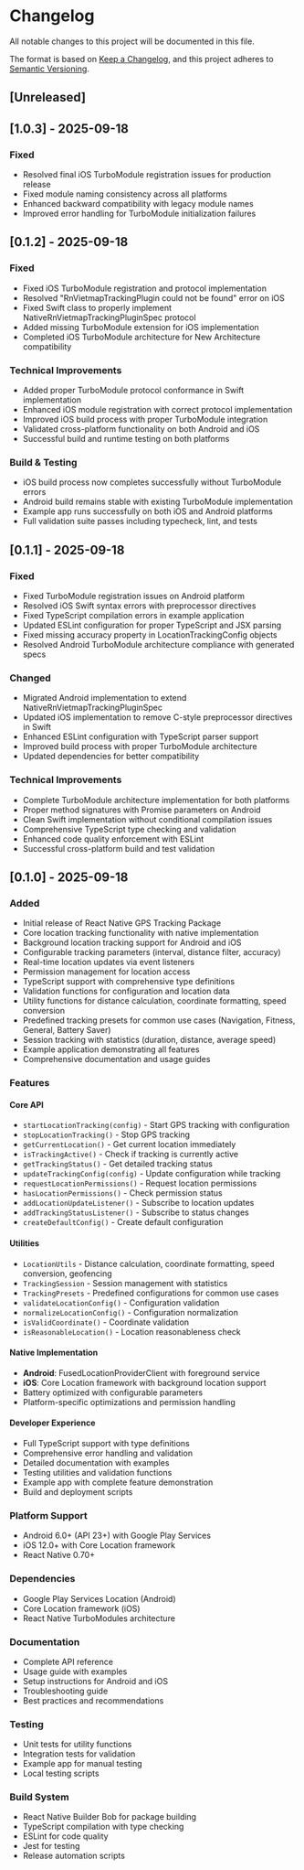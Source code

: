 # Changelog

All notable changes to this project will be documented in this file.

The format is based on [Keep a Changelog](https://keepachangelog.com/en/1.0.0/),
and this project adheres to [Semantic Versioning](https://semver.org/spec/v2.0.0.html).

## [Unreleased]

## [1.0.3] - 2025-09-18

### Fixed
- Resolved final iOS TurboModule registration issues for production release
- Fixed module naming consistency across all platforms
- Enhanced backward compatibility with legacy module names
- Improved error handling for TurboModule initialization failures

## [0.1.2] - 2025-09-18

### Fixed
- Fixed iOS TurboModule registration and protocol implementation
- Resolved "RnVietmapTrackingPlugin could not be found" error on iOS
- Fixed Swift class to properly implement NativeRnVietmapTrackingPluginSpec protocol
- Added missing TurboModule extension for iOS implementation
- Completed iOS TurboModule architecture for New Architecture compatibility

### Technical Improvements
- Added proper TurboModule protocol conformance in Swift implementation
- Enhanced iOS module registration with correct protocol implementation
- Improved iOS build process with proper TurboModule integration
- Validated cross-platform functionality on both Android and iOS
- Successful build and runtime testing on both platforms

### Build & Testing
- iOS build process now completes successfully without TurboModule errors
- Android build remains stable with existing TurboModule implementation
- Example app runs successfully on both iOS and Android platforms
- Full validation suite passes including typecheck, lint, and tests

## [0.1.1] - 2025-09-18

### Fixed
- Fixed TurboModule registration issues on Android platform
- Resolved iOS Swift syntax errors with preprocessor directives
- Fixed TypeScript compilation errors in example application
- Updated ESLint configuration for proper TypeScript and JSX parsing
- Fixed missing accuracy property in LocationTrackingConfig objects
- Resolved Android TurboModule architecture compliance with generated specs

### Changed
- Migrated Android implementation to extend NativeRnVietmapTrackingPluginSpec
- Updated iOS implementation to remove C-style preprocessor directives in Swift
- Enhanced ESLint configuration with TypeScript parser support
- Improved build process with proper TurboModule architecture
- Updated dependencies for better compatibility

### Technical Improvements
- Complete TurboModule architecture implementation for both platforms
- Proper method signatures with Promise parameters on Android
- Clean Swift implementation without conditional compilation issues
- Comprehensive TypeScript type checking and validation
- Enhanced code quality enforcement with ESLint
- Successful cross-platform build and test validation

## [0.1.0] - 2025-09-18

### Added
- Initial release of React Native GPS Tracking Package
- Core location tracking functionality with native implementation
- Background location tracking support for Android and iOS
- Configurable tracking parameters (interval, distance filter, accuracy)
- Real-time location updates via event listeners
- Permission management for location access
- TypeScript support with comprehensive type definitions
- Validation functions for configuration and location data
- Utility functions for distance calculation, coordinate formatting, speed conversion
- Predefined tracking presets for common use cases (Navigation, Fitness, General, Battery Saver)
- Session tracking with statistics (duration, distance, average speed)
- Example application demonstrating all features
- Comprehensive documentation and usage guides

### Features
#### Core API
- `startLocationTracking(config)` - Start GPS tracking with configuration
- `stopLocationTracking()` - Stop GPS tracking
- `getCurrentLocation()` - Get current location immediately
- `isTrackingActive()` - Check if tracking is currently active
- `getTrackingStatus()` - Get detailed tracking status
- `updateTrackingConfig(config)` - Update configuration while tracking
- `requestLocationPermissions()` - Request location permissions
- `hasLocationPermissions()` - Check permission status
- `addLocationUpdateListener()` - Subscribe to location updates
- `addTrackingStatusListener()` - Subscribe to status changes
- `createDefaultConfig()` - Create default configuration

#### Utilities
- `LocationUtils` - Distance calculation, coordinate formatting, speed conversion, geofencing
- `TrackingSession` - Session management with statistics
- `TrackingPresets` - Predefined configurations for common use cases
- `validateLocationConfig()` - Configuration validation
- `normalizeLocationConfig()` - Configuration normalization
- `isValidCoordinate()` - Coordinate validation
- `isReasonableLocation()` - Location reasonableness check

#### Native Implementation
- **Android**: FusedLocationProviderClient with foreground service
- **iOS**: Core Location framework with background location support
- Battery optimized with configurable parameters
- Platform-specific optimizations and permission handling

#### Developer Experience
- Full TypeScript support with type definitions
- Comprehensive error handling and validation
- Detailed documentation with examples
- Testing utilities and validation functions
- Example app with complete feature demonstration
- Build and deployment scripts

### Platform Support
- Android 6.0+ (API 23+) with Google Play Services
- iOS 12.0+ with Core Location framework
- React Native 0.70+

### Dependencies
- Google Play Services Location (Android)
- Core Location framework (iOS)
- React Native TurboModules architecture

### Documentation
- Complete API reference
- Usage guide with examples
- Setup instructions for Android and iOS
- Troubleshooting guide
- Best practices and recommendations

### Testing
- Unit tests for utility functions
- Integration tests for validation
- Example app for manual testing
- Local testing scripts

### Build System
- React Native Builder Bob for package building
- TypeScript compilation with type checking
- ESLint for code quality
- Jest for testing
- Release automation scripts
